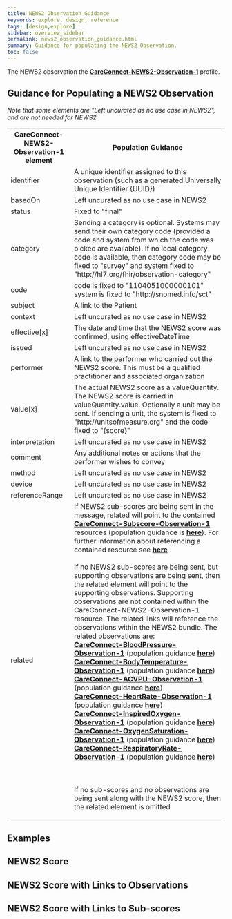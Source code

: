 ```yaml
---
title: NEWS2 Observation Guidance
keywords: explore, design, reference
tags: [design,explore]
sidebar: overview_sidebar
permalink: news2_observation_guidance.html
summary: Guidance for populating the NEWS2 Observation.
toc: false
---
```


The NEWS2 observation the <a href="https://fhir.nhs.uk/STU3/StructureDefinition/CareConnect-NEWS2-Observation-1" target="_blank">**CareConnect-NEWS2-Observation-1**</a> profile.

## Guidance for Populating a NEWS2 Observation ##

_Note that some elements are "Left uncurated as no use case in NEWS2", and are not needed for NEWS2._

<table>
<tr><th>CareConnect-NEWS2-Observation-1 element</th><th>Population Guidance</th></tr>
<tr><td>identifier</td><td>A unique identifier assigned to this observation (such as a generated Universally Unique Identifier {UUID})</td></tr>
<tr><td>basedOn</td><td>Left uncurated as no use case in NEWS2</td></tr>
<tr><td>status</td><td>Fixed to "final"</td></tr>
<tr><td>category</td><td>Sending a category is optional. Systems may send their own category code (provided a code and system from which the code was picked are available). If no local category code is available, then category code may be fixed to "survey" and system fixed to "http://hl7.org/fhir/observation-category"</td></tr>
<tr><td>code</td><td>code is fixed to "1104051000000101" system is fixed to "http://snomed.info/sct"</td></tr>
<tr><td>subject</td><td>A link to the Patient</td></tr>
<tr><td>context</td><td>Left uncurated as no use case in NEWS2</td></tr>
<tr><td>effective[x]</td><td>The date and time that the NEWS2 score was confirmed, using effectiveDateTime</td></tr>
<tr><td>issued</td><td>Left uncurated as no use case in NEWS2</td></tr>
<tr><td>performer</td><td>A link to the performer who carried out the NEWS2 score. This must be a qualified practitioner and associated organization</td></tr>
<tr><td>value[x]</td><td>The actual NEWS2 score as a valueQuantity. The NEWS2 score is carried in valueQuantity.value. Optionally a unit may be sent. If sending a unit, the system is fixed to "http://unitsofmeasure.org" and the code fixed to "{score}"</td></tr>
<tr><td>interpretation</td><td>Left uncurated as no use case in NEWS2</td></tr>
<tr><td>comment</td><td>Any additional notes or actions that the performer wishes to convey</td></tr>
<tr><td>method</td><td>Left uncurated as no use case in NEWS2</td></tr>
<tr><td>device</td><td>Left uncurated as no use case in NEWS2</td></tr>
<tr><td>referenceRange</td><td>Left uncurated as no use case in NEWS2</td></tr>
<tr><td>related</td><td>If NEWS2 sub-scores are being sent in the message, related will point to the contained <a href="https://fhir.hl7.org.uk/STU3/StructureDefinition/CareConnect-Subscore-Observation-1" target="_blank"><b>CareConnect-Subscore-Observation-1</b></a> resources (population guidance is <a href="http://127.0.0.1:4005/news2_subscore_guidance.html"><b>here</b></a>). For further information about referencing a contained resource see <a href="https://www.hl7.org/fhir/references.html#contained" target="_blank"><b>here</b></a> 
<br/><br/>If no NEWS2 sub-scores are being sent, but supporting observations are being sent, then the related element will point to the supporting observations. Supporting observations are not contained within the CareConnect-NEWS2-Observation-1 resource. The related links will reference the observations within the NEWS2 bundle. The related observations are:<br/>
<a href="https://fhir.hl7.org.uk/STU3/StructureDefinition/CareConnect-BloodPressure-Observation-1" target="_blank"><b>CareConnect-BloodPressure-Observation-1</b></a> (population guidance <a href="./news2_bloodpressure_guidance.html"><b>here</b></a>) <br/>
<a href="https://fhir.hl7.org.uk/STU3/StructureDefinition/CareConnect-BodyTemperature-Observation-1" target="_blank"><b>CareConnect-BodyTemperature-Observation-1</b></a> (population guidance <a href="./news2_bodytemperature_guidance.html"><b>here</b></a>)<br/>
<a href="https://fhir.hl7.org.uk/STU3/StructureDefinition/CareConnect-ACVPU-Observation-1" target="_blank"><b>CareConnect-ACVPU-Observation-1</b></a> (population guidance <a href="./news2_acvpu_guidance.html"><b>here</b></a>)<br/>
<a href="https://fhir.hl7.org.uk/STU3/StructureDefinition/CareConnect-HeartRate-Observation-1" target="_blank"><b>CareConnect-HeartRate-Observation-1</b></a> (population guidance <a href="./news2_pulserate_guidance.html"><b>here</b></a>)<br/>
<a href="https://fhir.hl7.org.uk/STU3/StructureDefinition/CareConnect-InspiredOxygen-Observation-1" target="_blank"><b>CareConnect-InspiredOxygen-Observation-1</b></a> (population guidance <a href="./news2_inspiredoxygen_guidance.html"><b>here</b></a>)<br/>
<a href="https://fhir.hl7.org.uk/STU3/StructureDefinition/CareConnect-OxygenSaturation-Observation-1" target="_blank"><b>CareConnect-OxygenSaturation-Observation-1</b></a> (population guidance <a href="./news2_oxygensaturation_guidance.html"><b>here</b></a>)<br/>
<a href="https://fhir.hl7.org.uk/STU3/StructureDefinition/CareConnect-RespiratoryRate-Observation-1" target="_blank"><b>CareConnect-RespiratoryRate-Observation-1</b></a> (population guidance <a href="./news2_respiratoryrate_guidance.html"><b>here</b></a>)

<br/><br/>If no sub-scores and no observations are being sent along with the NEWS2 score, then the related element is omitted</td></tr>
</table>

## Examples ##

## NEWS2 Score ##
<script src="https://gist.github.com/IOPS-DEV/6b6091d78652b9b0e2bc18c65b6b1543.js"></script>

## NEWS2 Score with Links to Observations ##
<script src="https://gist.github.com/IOPS-DEV/13227123b301b11144a57747d6e531e6.js"></script>

## NEWS2 Score with Links to Sub-scores ##
<script src="https://gist.github.com/IOPS-DEV/d00ad80060bfc315ebd38a4207da51ab.js"></script>

